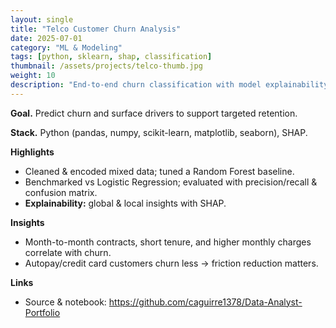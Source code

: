 ```yaml
---
layout: single
title: "Telco Customer Churn Analysis"
date: 2025-07-01
category: "ML & Modeling"
tags: [python, sklearn, shap, classification]
thumbnail: /assets/projects/telco-thumb.jpg
weight: 10
description: "End-to-end churn classification with model explainability using SHAP."
---
```


**Goal.** Predict churn and surface drivers to support targeted retention.

**Stack.** Python (pandas, numpy, scikit-learn, matplotlib, seaborn), SHAP.

**Highlights**
- Cleaned & encoded mixed data; tuned a Random Forest baseline.
- Benchmarked vs Logistic Regression; evaluated with precision/recall & confusion matrix.
- **Explainability:** global & local insights with SHAP.

**Insights**
- Month-to-month contracts, short tenure, and higher monthly charges correlate with churn.
- Autopay/credit card customers churn less → friction reduction matters.

**Links**
- Source & notebook: <https://github.com/caguirre1378/Data-Analyst-Portfolio>
